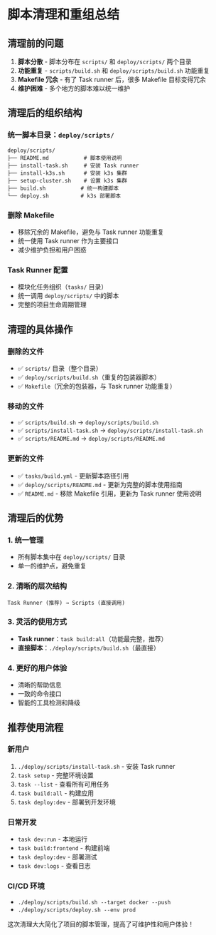 # 脚本清理和重组总结

## 清理前的问题

1. **脚本分散** - 脚本分布在 `scripts/` 和 `deploy/scripts/` 两个目录
2. **功能重复** - `scripts/build.sh` 和 `deploy/scripts/build.sh` 功能重复
3. **Makefile 冗余** - 有了 Task runner 后，很多 Makefile 目标变得冗余
4. **维护困难** - 多个地方的脚本难以统一维护

## 清理后的组织结构

### 统一脚本目录：`deploy/scripts/`
```
deploy/scripts/
├── README.md           # 脚本使用说明
├── install-task.sh     # 安装 Task runner
├── install-k3s.sh      # 安装 k3s 集群
├── setup-cluster.sh    # 设置 k3s 集群
├── build.sh           # 统一构建脚本
└── deploy.sh          # k3s 部署脚本
```

### 删除 Makefile
- 移除冗余的 Makefile，避免与 Task runner 功能重复
- 统一使用 Task runner 作为主要接口
- 减少维护负担和用户困惑

### Task Runner 配置
- 模块化任务组织（`tasks/` 目录）
- 统一调用 `deploy/scripts/` 中的脚本
- 完整的项目生命周期管理

## 清理的具体操作

### 删除的文件
- ✅ `scripts/` 目录（整个目录）
- ✅ `deploy/scripts/build.sh`（重复的包装器脚本）
- ✅ `Makefile`（冗余的包装器，与 Task runner 功能重复）

### 移动的文件
- ✅ `scripts/build.sh` → `deploy/scripts/build.sh`
- ✅ `scripts/install-task.sh` → `deploy/scripts/install-task.sh`
- ✅ `scripts/README.md` → `deploy/scripts/README.md`

### 更新的文件
- ✅ `tasks/build.yml` - 更新脚本路径引用
- ✅ `deploy/scripts/README.md` - 更新为完整的脚本使用指南
- ✅ `README.md` - 移除 Makefile 引用，更新为 Task runner 使用说明

## 清理后的优势

### 1. 统一管理
- 所有脚本集中在 `deploy/scripts/` 目录
- 单一的维护点，避免重复

### 2. 清晰的层次结构
```
Task Runner (推荐) → Scripts (直接调用)
```

### 3. 灵活的使用方式
- **Task runner**：`task build:all`（功能最完整，推荐）
- **直接脚本**：`./deploy/scripts/build.sh`（最直接）

### 4. 更好的用户体验
- 清晰的帮助信息
- 一致的命令接口
- 智能的工具检测和降级

## 推荐使用流程

### 新用户
1. `./deploy/scripts/install-task.sh` - 安装 Task runner
2. `task setup` - 完整环境设置
3. `task --list` - 查看所有可用任务
4. `task build:all` - 构建应用
5. `task deploy:dev` - 部署到开发环境

### 日常开发
- `task dev:run` - 本地运行
- `task build:frontend` - 构建前端
- `task deploy:dev` - 部署测试
- `task dev:logs` - 查看日志

### CI/CD 环境
- `./deploy/scripts/build.sh --target docker --push`
- `./deploy/scripts/deploy.sh --env prod`

这次清理大大简化了项目的脚本管理，提高了可维护性和用户体验！